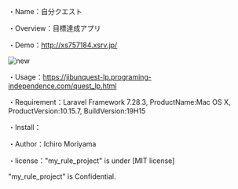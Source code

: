 ・Name：自分クエスト

・Overview：目標達成アプリ

・Demo：http://xs757184.xsrv.jp/

![new](https://user-images.githubusercontent.com/69235148/99231744-5c7c6a00-2834-11eb-966e-c796f527e131.jpeg)

・Usage：https://jibunquest-lp.programing-independence.com/quest_lp.html

・Requirement：Laravel Framework 7.28.3, ProductName:Mac OS X, ProductVersion:10.15.7, BuildVersion:19H15

・Install：

・Author：Ichiro Moriyama

・license："my_rule_project" is under [MIT license]

"my_rule_project" is Confidential.
